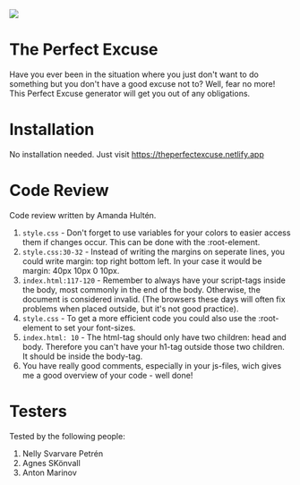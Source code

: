 <img src="https://media0.giphy.com/media/E90GssJoIqMRW/giphy.gif">

# The Perfect Excuse

Have you ever been in the situation where you just don't want to do something but you don't have a good excuse not to? Well, fear no more! This Perfect Excuse generator will get you out of any obligations.

# Installation

No installation needed. Just visit https://theperfectexcuse.netlify.app

# Code Review

Code review written by Amanda Hultén.

1. `style.css` - Don't forget to use variables for your colors to easier access them if changes occur. This can be done with the :root-element.  
2. `style.css:30-32` - Instead of writing the margins on seperate lines, you could write margin: top right bottom left. In your case it would be margin: 40px 10px 0 10px.
3. `index.html:117-120` - Remember to always have your script-tags inside the body, most commonly in the end of the body.  Otherwise, the document is considered invalid. (The browsers these days will often fix problems when placed outside, but it's not good practice). 
4. `style.css` - To get a more efficient code you could also use the :root-element to set your font-sizes.
5. `index.html: 10` - The html-tag should only have two children: head and body. Therefore you can't have your h1-tag outside those two children. It should be inside the body-tag. 
6. You have really good comments, especially in your js-files, wich gives me a good overview of your code - well done!   

# Testers

Tested by the following people:

1. Nelly Svarvare Petrén
2. Agnes SKönvall
3. Anton Marinov
